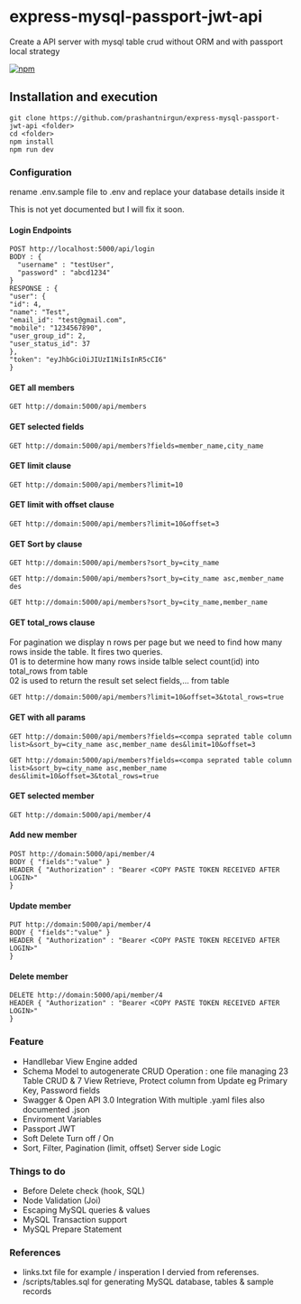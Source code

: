 # express-mysql-passport-jwt-api

Create a API server with mysql table crud without ORM and with passport local strategy

[![npm](https://img.shields.io/npm/l/vue-easytable.svg?maxAge=2592000)](http://www.opensource.org/licenses/mit-license.php)

## Installation and execution

```
git clone https://github.com/prashantnirgun/express-mysql-passport-jwt-api <folder>
cd <folder>
npm install
npm run dev
```

### Configuration

rename .env.sample file to .env and replace your database details inside it

This is not yet documented but I will fix it soon.

#### Login Endpoints

```
POST http://localhost:5000/api/login
BODY : {
  "username" : "testUser",
  "password" : "abcd1234"
}
RESPONSE : {
"user": {
"id": 4,
"name": "Test",
"email_id": "test@gmail.com",
"mobile": "1234567890",
"user_group_id": 2,
"user_status_id": 37
},
"token": "eyJhbGciOiJIUzI1NiIsInR5cCI6"
}
```

#### GET all members

```
GET http://domain:5000/api/members
```

#### GET selected fields

```
GET http://domain:5000/api/members?fields=member_name,city_name
```

#### GET limit clause

```
GET http://domain:5000/api/members?limit=10
```

#### GET limit with offset clause

```
GET http://domain:5000/api/members?limit=10&offset=3
```

#### GET Sort by clause

```
GET http://domain:5000/api/members?sort_by=city_name

GET http://domain:5000/api/members?sort_by=city_name asc,member_name des

GET http://domain:5000/api/members?sort_by=city_name,member_name
```

#### GET total_rows clause

For pagination we display n rows per page but we need to find how many rows inside the table. It fires two queries.<br/>
01 is to determine how many rows inside talble select count(id) into total_rows from table<br/>
02 is used to return the result set select fields,... from table

```
GET http://domain:5000/api/members?limit=10&offset=3&total_rows=true
```

#### GET with all params

```
GET http://domain:5000/api/members?fields=<compa seprated table column list>&sort_by=city_name asc,member_name des&limit=10&offset=3

GET http://domain:5000/api/members?fields=<compa seprated table column list>&sort_by=city_name asc,member_name des&limit=10&offset=3&total_rows=true
```

#### GET selected member

```
GET http://domain:5000/api/member/4
```

#### Add new member

```
POST http://domain:5000/api/member/4
BODY { "fields":"value" }
HEADER { "Authorization" : "Bearer <COPY PASTE TOKEN RECEIVED AFTER LOGIN>"
}
```

#### Update member

```
PUT http://domain:5000/api/member/4
BODY { "fields":"value" }
HEADER { "Authorization" : "Bearer <COPY PASTE TOKEN RECEIVED AFTER LOGIN>"
}
```

#### Delete member

```
DELETE http://domain:5000/api/member/4
HEADER { "Authorization" : "Bearer <COPY PASTE TOKEN RECEIVED AFTER LOGIN>"
}
```

### Feature

- Handllebar View Engine added
- Schema Model to autogenerate CRUD Operation : one file managing 23 Table CRUD & 7 View Retrieve, Protect column from Update eg Primary Key, Password fields
- Swagger & Open API 3.0 Integration With multiple .yaml files also documented .json
- Enviroment Variables
- Passport JWT
- Soft Delete Turn off / On
- Sort, Filter, Pagination (limit, offset) Server side Logic

### Things to do

- Before Delete check (hook, SQL)
- Node Validation (Joi)
- Escaping MySQL queries & values
- MySQL Transaction support
- MySQL Prepare Statement

### References

- links.txt file for example / insperation I dervied from referenses.
- /scripts/tables.sql for generating MySQL database, tables & sample records
